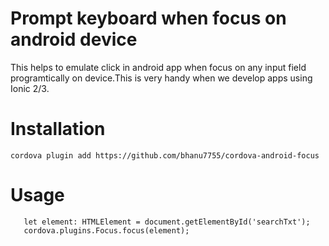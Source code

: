# Prompt keyboard when focus on android device
This helps to emulate click in android app when focus on any input field programtically on device.This is very handy when we develop apps using Ionic 2/3.

# Installation

```cordova plugin add https://github.com/bhanu7755/cordova-android-focus```

# Usage

```declare var cordova;
   let element: HTMLElement = document.getElementById('searchTxt');
   cordova.plugins.Focus.focus(element);
   ```


